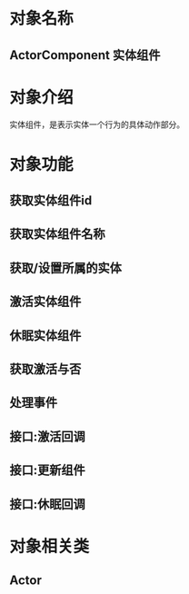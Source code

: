 # 对象名称
## ActorComponent 实体组件

# 对象介绍
实体组件，是表示实体一个行为的具体动作部分。

# 对象功能

## 获取实体组件id
## 获取实体组件名称

## 获取/设置所属的实体
## 激活实体组件
## 休眠实体组件
## 获取激活与否
## 处理事件

## 接口:激活回调
## 接口:更新组件
## 接口:休眠回调

# 对象相关类
## Actor
